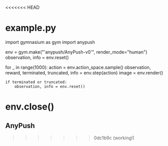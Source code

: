 <<<<<<< HEAD
# example.py
import gymnasium as gym
import anypush

env = gym.make("'anypush/AnyPush-v0'", render_mode="human")
observation, info = env.reset()

for _ in range(1000):
    action = env.action_space.sample()
    observation, reward, terminated, truncated, info = env.step(action)
    image = env.render()

    if terminated or truncated:
        observation, info = env.reset()

env.close()
=======
## AnyPush
>>>>>>> 0dc1b9c (working!)

